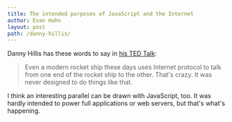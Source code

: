 ```yaml
---
title: The intended purposes of JavaScript and the Internet
author: Evan Hahn
layout: post
path: /danny-hillis/
---
```


Danny Hillis has these words to say in [his TED Talk](http://on.ted.com/DannyHillis):

> Even a modern rocket ship these days uses Internet protocol to talk from one end of the rocket ship to the other. That's crazy. It was never designed to do things like that.

I think an interesting parallel can be drawn with JavaScript, too. It was hardly intended to power full applications or web servers, but that's what's happening.
